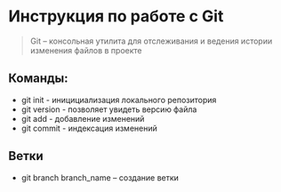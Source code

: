 # Инструкция по работе с Git #
> Git – консольная утилита для отслеживания и ведения истории изменения файлов в проекте
## Команды:
* git init - иницициализация локального репозитория
* git version - позволяет увидеть версию файла
* git add - добавление изменений
* git commit - индексация изменений

## Ветки
* git branch branch_name – создание ветки